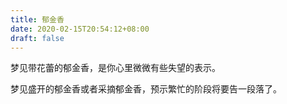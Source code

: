 ```yaml
---
title: 郁金香
date: 2020-02-15T20:54:12+08:00
draft: false
---
```


梦见带花蕾的郁金香，是你心里微微有些失望的表示。

梦见盛开的郁金香或者采摘郁金香，预示繁忙的阶段将要告一段落了。

